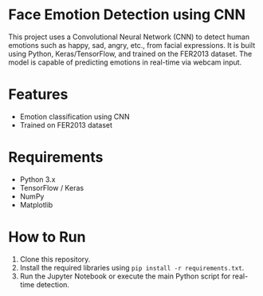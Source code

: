 # Face Emotion Detection using CNN

This project uses a Convolutional Neural Network (CNN) to detect human emotions such as happy, sad, angry, etc., from facial expressions. It is built using Python, Keras/TensorFlow, and trained on the FER2013 dataset. The model is capable of predicting emotions in real-time via webcam input.

# Features
- Emotion classification using CNN
- Trained on FER2013 dataset

# Requirements
- Python 3.x
- TensorFlow / Keras
- NumPy
- Matplotlib

# How to Run
1. Clone this repository.
2. Install the required libraries using `pip install -r requirements.txt`.
3. Run the Jupyter Notebook or execute the main Python script for real-time detection.

